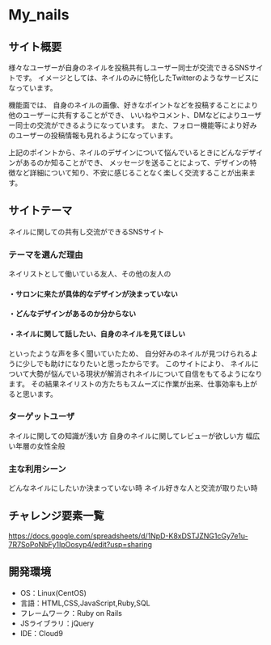 # My_nails

## サイト概要
様々なユーザーが自身のネイルを投稿共有しユーザー同士が交流できるSNSサイトです。
イメージとしては、ネイルのみに特化したTwitterのようなサービスになっています。

機能面では、
自身のネイルの画像、好きなポイントなどを投稿することにより他のユーザーに共有することができ、
いいねやコメント、DMなどによりユーザー同士の交流ができるようになっています。
また、フォロー機能等により好みのユーザーの投稿情報も見れるようになっています。

上記のポイントから、ネイルのデザインについて悩んでいるときにどんなデザインがあるのか知ることができ、
メッセージを送ることによって、デザインの特徴など詳細について知り、不安に感じることなく楽しく交流することが出来ます。

## サイトテーマ
ネイルに関しての共有し交流ができるSNSサイト

### テーマを選んだ理由
ネイリストとして働いている友人、その他の友人の
#### ・サロンに来たが具体的なデザインが決まっていない
#### ・どんなデザインがあるのか分からない
#### ・ネイルに関して話したい、自身のネイルを見てほしい
といったような声を多く聞いていたため、
自分好みのネイルが見つけられるように少しでも助けになりたいと思ったからです。
このサイトにより、
ネイルについて大勢が悩んでいる現状が解消されネイルについて自信をもてるようになります。
その結果ネイリストの方たちもスムーズに作業が出来、仕事効率も上がると思います。
### ターゲットユーザ
ネイルに関しての知識が浅い方
自身のネイルに関してレビューが欲しい方
幅広い年層の女性全般

### 主な利用シーン
どんなネイルにしたいか決まっていない時
ネイル好きな人と交流が取りたい時


## チャレンジ要素一覧
https://docs.google.com/spreadsheets/d/1NpD-K8xDSTJZNG1cGy7e1u-7R7SoPoNbFy1IpOosyp4/edit?usp=sharing

## 開発環境
- OS：Linux(CentOS)
- 言語：HTML,CSS,JavaScript,Ruby,SQL
- フレームワーク：Ruby on Rails
- JSライブラリ：jQuery
- IDE：Cloud9

